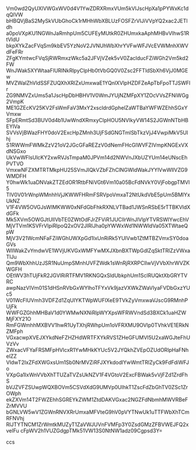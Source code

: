 Vm0wd2QyUXlVWGxWV0d4V1YwZDRXRmxVUm5kVlJscHpXa1pPYWxKc1dqQlVW
bHBQVjBaS2MySkVUbGhoCk1rMHhWbXBLUzFOSFZrVlJiVVpYQ2xac2JETldh
a0poVXpKU1NGWnJaRmhpUm5CUFEyMUtkR0ZHUmxkaAphMHBvVlhwS1RtVldU
bkpXYkZacFVqSm9kbEV5YzNoV2JVNUhWbXhrYVFwWFJVcEVWMnhXWVdFeFRr
ZFgKYmtwcFVqSjRWRmxzWkc5a2JFVjVZek5vV0ZaclducFZiWGh2Vm5kd2FW
WnJWak5XYWtaaFlURlNkRlpyClpHb0tVbGQ0V0Zsc2FFTldSbXh6VjJ0MGEw
MVZWalZhVldSSFZUQXhXRlZxUmxwaE1YQnlXVlpHZDFZeApTbFpoTTJSWFlr
ZG9NMVZxUms5a1JscHpDbHBHV1V0WmJYUjNZMFpXY1ZOcVVsZFNiWGg2VmpK
ME1GZEcKV25KV2FsWmFaV3MxY2xscldrdGphelZaWTBaYWFWZEhhSGxYVmxw
SFpERmtSd3BUV0d4b1UwWndXRmxyClpHOU5NVlkyVW14S2JGWnNTbHBEYlVa
SVVsVjBWazFHY0doV2ExcHpZMnh3UjFSdGNGTmlSbTkzVjJ4VwpiMkV5Ulhj
S1RWWmFWMkZzV21oV2JGcGFaREZzV0dNemFHcGlWVFZIVmpKNGExVXdNSGxo
UkVwWFlsUlcKY2xwRVJsTmpaM0JPVm14d2NWVnJXbUZYUm14eUNscEhPVTVO
VmxwNFZXMTRTMkpHU25SVmJIQkVZbFZhClNGWldWakJYYlVwWllVZG9WMDFH
Y0hwWk1uaDNVakZTZEdOR1RtbFNiVGt6Vm10a05BcFdNVkY0VjFobgpTMVl5
TlV0V01rWnpWMnhhVjJKWWFHRmFSRVpoVmxaT2NtUkdVbE5pUm5BMlYxUkNZ
V1F4VW5OVGJsWlMKWW0xNFdGbFhkRXNLVTBad1JWSnRSbE5rTTBKVldXdGFk
Mk5XVm5OWGJtUllVbTE0ZWtOdFJrZFViR1JUCllrWnJlVlpYTVRSWlYwcEhV
MjVTVm1KSVFrVlpiRlpoQ2xOV2JIRlJha0pYWWxWd1NWWldVa05XTWtaeQpW
MjV3V21WcmNFaFZiWGhUWXpGd1IxUnRiRk5YUlVwb1ZtMTBZVmxSY0doaGVs
WllWakZvYmdwVE1WVjUKVGxWMFYwMXJXbnBXTWpGdlZqSktTRlZzVWxaTlJu
Qm9WbXhhUzJSR1NuUmpSMnhUVFZWdk1sWnRjRXRPClIwVjVVbXhrWVZKWGFH
OEtWV3hTUjFkR2JGVlRiRTFMV1RKNGQxSldUbkphUm1SclRUQktXbGRYTVRC
awpNazVIVm01S1dHSnRVbGxWYlhoTFYxVk9jazVXWkZWaVIyaFVDbGxzYUc5
V01WcFlUVmh3VDFZd1ZqUlYKTWpWUFlXeE9TVkZyVmxwaVJscG9RMnhPUjFk
WWFGZGhhMHBaV1d0YWMwNXNiRlpWYXpsWFRWVndSd3BXCk1uaHZWMjFXY21O
RmFGWmhhMXBVV1hwR1UyTXhjRWhpUm1oVFRXMU9OVlp0TVhkVE1ERkNZMFph
VGxacwpXVEJXYkdNeFZHZHdWRTFXYkRVS1ZHeGFUMVl5U2xaWGJteFhUVzVv
ZWxacVFYaFRSMFpHVlcxR1YwMHkKYUc5V2JYQkhZVEpOZUdORlpHaFNhelZZ
VldwT2IxZFdXWGxsUm1Sb0NrMVZiRFJXYkdodlYwWmtTRlZyCk9FdFdiWFJo
VXpGa1IxWnVVbXhTTUZaTVZsUkNZV1F4VGtoV2ExcFBWak5vVjFZd1ZrdFhS
bVJZVFZSUwpWQXBOVm5CSVdXdG9UMVp0UlhkT1ZscFdZbGhTV0ZSc1ZrOWph
ekZXVm14T2FWZEhhSGREYkZWM1ZtdDAKVGxac2NGZFdNbmhMWVRBeFZrMVVU
bGNLVW5wV1ZGWnRNVXRrUmxaMFVteG9hV0pVYTNwUk1uTTFWbXhTCmRFNVhj
RlJTYTNCM1ZrWmtkMUZyT1ZaVWJUVnFVMFp3Y0ZsdGMzZFBVWEJFQ2xvelFu
cFpWV2h1VUZGdgpTMk51VW13S0NtNW1adz09Cgpsd3Y=

ccs